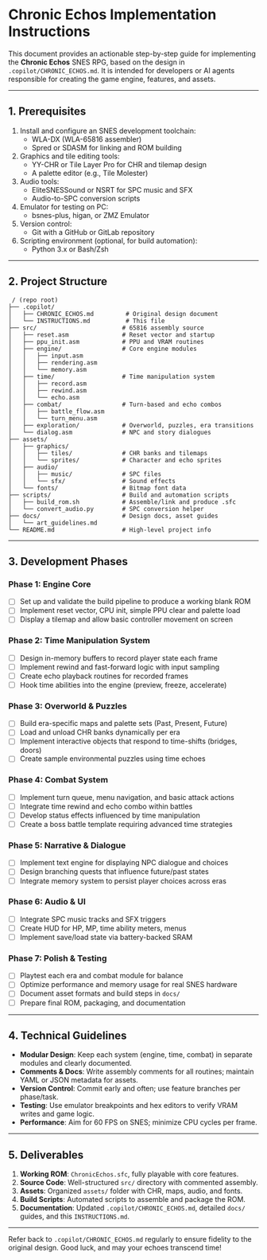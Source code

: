 # Chronic Echos Implementation Instructions

This document provides an actionable step-by-step guide for implementing the **Chronic Echos** SNES RPG, based on the design in `.copilot/CHRONIC_ECHOS.md`. It is intended for developers or AI agents responsible for creating the game engine, features, and assets.

---

## 1. Prerequisites

1. Install and configure an SNES development toolchain:
   - WLA-DX (WLA-65816 assembler)
   - Spred or SDASM for linking and ROM building
2. Graphics and tile editing tools:
   - YY-CHR or Tile Layer Pro for CHR and tilemap design
   - A palette editor (e.g., Tile Molester)
3. Audio tools:
   - EliteSNESSound or NSRT for SPC music and SFX
   - Audio-to-SPC conversion scripts
4. Emulator for testing on PC:
   - bsnes-plus, higan, or ZMZ Emulator
5. Version control:
   - Git with a GitHub or GitLab repository
6. Scripting environment (optional, for build automation):
   - Python 3.x or Bash/Zsh

---

## 2. Project Structure

```text
 / (repo root)
├── .copilot/
│   ├── CHRONIC_ECHOS.md         # Original design document
│   └── INSTRUCTIONS.md          # This file
├── src/                        # 65816 assembly source
│   ├── reset.asm               # Reset vector and startup
│   ├── ppu_init.asm            # PPU and VRAM routines
│   ├── engine/                 # Core engine modules
│   │   ├── input.asm
│   │   ├── rendering.asm
│   │   └── memory.asm
│   ├── time/                   # Time manipulation system
│   │   ├── record.asm
│   │   ├── rewind.asm
│   │   └── echo.asm
│   ├── combat/                 # Turn-based and echo combos
│   │   ├── battle_flow.asm
│   │   └── turn_menu.asm
│   ├── exploration/            # Overworld, puzzles, era transitions
│   └── dialog.asm              # NPC and story dialogues
├── assets/
│   ├── graphics/
│   │   ├── tiles/              # CHR banks and tilemaps
│   │   └── sprites/            # Character and echo sprites
│   ├── audio/
│   │   ├── music/              # SPC files
│   │   └── sfx/                # Sound effects
│   └── fonts/                  # Bitmap font data
├── scripts/                    # Build and automation scripts
│   ├── build_rom.sh            # Assemble/link and produce .sfc
│   └── convert_audio.py        # SPC conversion helper
├── docs/                       # Design docs, asset guides
│   └── art_guidelines.md
└── README.md                   # High-level project info
```

---

## 3. Development Phases

### Phase 1: Engine Core

- [ ] Set up and validate the build pipeline to produce a working blank ROM
- [ ] Implement reset vector, CPU init, simple PPU clear and palette load
- [ ] Display a tilemap and allow basic controller movement on screen

### Phase 2: Time Manipulation System

- [ ] Design in-memory buffers to record player state each frame
- [ ] Implement rewind and fast-forward logic with input sampling
- [ ] Create echo playback routines for recorded frames
- [ ] Hook time abilities into the engine (preview, freeze, accelerate)

### Phase 3: Overworld & Puzzles

- [ ] Build era-specific maps and palette sets (Past, Present, Future)
- [ ] Load and unload CHR banks dynamically per era
- [ ] Implement interactive objects that respond to time-shifts (bridges, doors)
- [ ] Create sample environmental puzzles using time echoes

### Phase 4: Combat System

- [ ] Implement turn queue, menu navigation, and basic attack actions
- [ ] Integrate time rewind and echo combo within battles
- [ ] Develop status effects influenced by time manipulation
- [ ] Create a boss battle template requiring advanced time strategies

### Phase 5: Narrative & Dialogue

- [ ] Implement text engine for displaying NPC dialogue and choices
- [ ] Design branching quests that influence future/past states
- [ ] Integrate memory system to persist player choices across eras

### Phase 6: Audio & UI

- [ ] Integrate SPC music tracks and SFX triggers
- [ ] Create HUD for HP, MP, time ability meters, menus
- [ ] Implement save/load state via battery-backed SRAM

### Phase 7: Polish & Testing

- [ ] Playtest each era and combat module for balance
- [ ] Optimize performance and memory usage for real SNES hardware
- [ ] Document asset formats and build steps in `docs/`
- [ ] Prepare final ROM, packaging, and documentation

---

## 4. Technical Guidelines

- **Modular Design**: Keep each system (engine, time, combat) in separate modules and clearly documented.
- **Comments & Docs**: Write assembly comments for all routines; maintain YAML or JSON metadata for assets.
- **Version Control**: Commit early and often; use feature branches per phase/task.
- **Testing**: Use emulator breakpoints and hex editors to verify VRAM writes and game logic.
- **Performance**: Aim for 60 FPS on SNES; minimize CPU cycles per frame.

---

## 5. Deliverables

1. **Working ROM**: `ChronicEchos.sfc`, fully playable with core features.
2. **Source Code**: Well-structured `src/` directory with commented assembly.
3. **Assets**: Organized `assets/` folder with CHR, maps, audio, and fonts.
4. **Build Scripts**: Automated scripts to assemble and package the ROM.
5. **Documentation**: Updated `.copilot/CHRONIC_ECHOS.md`, detailed `docs/` guides, and this `INSTRUCTIONS.md`.

---

Refer back to `.copilot/CHRONIC_ECHOS.md` regularly to ensure fidelity to the original design. Good luck, and may your echoes transcend time!
